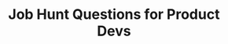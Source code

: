 ---
title: Job Hunt Questions for Product Devs
publication: 
publicationurl: 
url: https://gist.github.com/katelovescode/5797cab94141ddaf8d38ec020f1e570c
order: 3
---